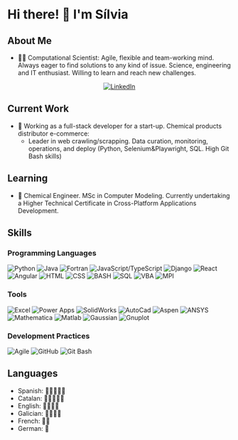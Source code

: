 # Hi there! 👋 I'm Sílvia

## About Me
- 👨‍💻 Computational Scientist: Agile, flexible and team-working mind. Always eager to find solutions to any kind of issue. Science, engineering and IT enthusiast. Willing to learn and reach new challenges.

<p align="center">
  <a href="https://www.linkedin.com/in/silvia-%C3%A1lvarez-d%C3%ADaz/" target="_blank"><img src="https://img.shields.io/badge/-LinkedIn-blue?style=flat-square&logo=linkedin&logoColor=white" alt="LinkedIn"></a>
</p>

## Current Work
- 💼 Working as a full-stack developer for a start-up. Chemical products distributor e-commerce:
  - Leader in web crawling/scrapping. Data curation, monitoring, operations, and deploy (Python, Selenium\&Playwright, SQL. High Git Bash skills)

## Learning
- 🌱 Chemical Engineer. MSc in Computer Modeling. Currently undertaking a Higher Technical Certificate in Cross-Platform Applications Development.

## Skills

### Programming Languages
![Python](https://img.shields.io/badge/-Python-yellow?style=flat-square&logo=python) ![Java](https://img.shields.io/badge/-Java-red?style=flat-square&logo=java) ![Fortran](https://img.shields.io/badge/-Fortran-blue?style=flat-square&logo=fortran) ![JavaScript/TypeScript](https://img.shields.io/badge/-JS/TS-green?style=flat-square&logo=javascript) ![Django](https://img.shields.io/badge/-Django-darkgreen?style=flat-square&logo=django) ![React](https://img.shields.io/badge/-React-blue?style=flat-square&logo=react) ![Angular](https://img.shields.io/badge/-Angular-red?style=flat-square&logo=angular) ![HTML](https://img.shields.io/badge/-HTML-orange?style=flat-square&logo=html5) ![CSS](https://img.shields.io/badge/-CSS-blueviolet?style=flat-square&logo=css3) ![BASH](https://img.shields.io/badge/-BASH-lightgrey?style=flat-square&logo=gnu-bash) ![SQL](https://img.shields.io/badge/-SQL-darkorange?style=flat-square&logo=mysql) ![VBA](https://img.shields.io/badge/-VBA-yellow?style=flat-square&logo=microsoft-excel) ![MPI](https://img.shields.io/badge/-MPI-darkblue?style=flat-square&logo=mpi)

### Tools
![Excel](https://img.shields.io/badge/-Excel-green?style=flat-square&logo=microsoft-excel) ![Power Apps](https://img.shields.io/badge/-Power%20Apps-blue?style=flat-square&logo=microsoft-powerpoint) ![SolidWorks](https://img.shields.io/badge/-SolidWorks-red?style=flat-square&logo=solidworks) ![AutoCad](https://img.shields.io/badge/-AutoCad-lightblue?style=flat-square&logo=autodesk) ![Aspen](https://img.shields.io/badge/-Aspen-lightgreen?style=flat-square&logo=aspen) ![ANSYS](https://img.shields.io/badge/-ANSYS-darkred?style=flat-square&logo=ansys) ![Mathematica](https://img.shields.io/badge/-Mathematica-purple?style=flat-square&logo=wolfram) ![Matlab](https://img.shields.io/badge/-Matlab-yellowgreen?style=flat-square&logo=mathworks) ![Gaussian](https://img.shields.io/badge/-Gaussian-blue?style=flat-square&logo=gnu-bash) ![Gnuplot](https://img.shields.io/badge/-Gnuplot-lightpurple?style=flat-square&logo=gnuplot)

### Development Practices
![Agile](https://img.shields.io/badge/-Agile-blueviolet?style=flat-square&logo=agile) ![GitHub](https://img.shields.io/badge/-GitHub-black?style=flat-square&logo=github) ![Git Bash](https://img.shields.io/badge/-Git%20Bash-lightgrey?style=flat-square&logo=gnu-bash)

## Languages

- Spanish: 🌟🌟🌟🌟🌟
- Catalan: 🌟🌟🌟🌟🌟
- English: 🌟🌟🌟🌟
- Galician: 🌟🌟🌟🌟
- French: 🌟🌟
- German: 🌟
